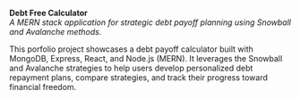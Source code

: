 **Debt Free Calculator**  
_A MERN stack application for strategic debt payoff planning using Snowball and Avalanche methods._

This porfolio project showcases a debt payoff calculator built with MongoDB, Express, React, and Node.js (MERN). It leverages the Snowball and Avalanche strategies to help users develop personalized debt repayment plans, compare strategies, and track their progress toward financial freedom.
